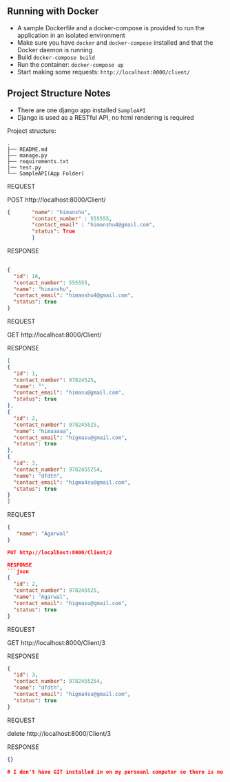 

## Running with Docker

- A sample Dockerfile and a docker-compose is provided to run the application in an isolated environment
- Make sure you have `docker` and `docker-compose` installed and that the Docker daemon is running
- Build `docker-compose build`
- Run the container: `docker-compose up`
- Start making some requests: `http://localhost:8000/client/`


## Project Structure Notes

- There are one django app installed `SampleAPI`
- Django is used as a RESTful API, no html rendering is required

Project structure:
```
.
├── README.md
├── manage.py
├── requirements.txt
|── test.py
└── SampleAPI(App Folder)
```
REQUEST

POST http://localhost:8000/Client/


```json
{       "name": "himanshu",
        "contact_number" : 555555,
        "contact_email" : "himanshu4@gmail.com",
        "status": True
        }
```
RESPONSE
```json
   
{
  "id": 16,
  "contact_number": 555555,
  "name": "himanshu",
  "contact_email": "himanshu4@gmail.com",
  "status": true
}
```

REQUEST

GET http://localhost:8000/Client/

RESPONSE
```json
[
{
  "id": 1,
  "contact_number": 97824525,
  "name": "",
  "contact_email": "himasu@gmail.com",
  "status": true
},
{
  "id": 2,
  "contact_number": 978245525,
  "name": "himaaaaa",
  "contact_email": "higmasu@gmail.com",
  "status": true
},
{
  "id": 3,
  "contact_number": 9782455254,
  "name": "dfdth",
  "contact_email": "higma4su@gmail.com",
  "status": true
}
]
```

REQUEST
```json
{
   "name": "Agarwal"
}

PUT http://localhost:8000/Client/2 

RESPONSE
```json
{
  "id": 2,
  "contact_number": 978245525,
  "name": "Agarwal",
  "contact_email": "higmasu@gmail.com",
  "status": true
}
```

REQUEST

GET http://localhost:8000/Client/3 

RESPONSE
```json
{
  "id": 3,
  "contact_number": 9782455254,
  "name": "dfdth",
  "contact_email": "higma4su@gmail.com",
  "status": true
}
```

REQUEST

delete http://localhost:8000/Client/3 

RESPONSE
```json
{}
 
# I don't have GIT installed in on my persoanl computer so there is no GIT history
